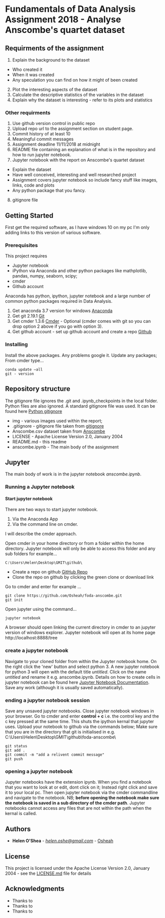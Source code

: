 # Fundamentals of Data Analysis Assignment 2018 - Analyse Anscombe's quartet dataset

## Requirments of the assignment

1. Explain the background to the dataset
* Who created it
* When it was created 
* Any speculation you can find on how it might of been created
2. Plot the interesting aspects of the dataset
3. Calculate the descriptive statistics of the variables in the dataset 
4. Explain why the dataset is interesting - refer to its plots and statistics

### Other requirments 

1. Use github version control in public repo
2. Upload repo url to the assignment section on student page. 
3. Commit history of at least 10
4. Meaningful commit messages
5. Assignment deadline 11/11/2018 at midnight
6. README file containing an explanation of what is in the repository and how to run jupyter notebook. 
7. Jupyter notebook with the report on Anscombe's quartet dataset
* Explain the dataset
* Have well conceived, interesting and well researched project
* Assignment covers jupyter notebook so include fancy stuff like images, links, code and plots
* Any python package that you fancy. 
8. gitignore file



## Getting Started

First get the required software, as I have windows 10 on my pc I'm only adding links to this version of various software. 

### Prerequisites

This project requires

   * Jupyter notebook
   * iPython via Anaconda and other python packages like mathplotlib, pandas, numpy, seaborn, scipy;  
   * cmder 
   * Github account
    
Anaconda has python, ipython, jupyter notebook and a large number of common python packages required in Data Analysis. 

   1. Get anaconda 3.7 version for windows [Anaconda](https://www.anaconda.com/download/)
   2. Get git 2.19.1 [Git](https://git-scm.com/download/win)
   3. Get cmder 1.3.6 [Cmder](https://github.com/cmderdev/cmder/releases/download/v1.3.6/cmder.zip) - Optional (cmder comes with git so you can drop option 2 above if you go with option 3).  
   4. Get github account - set up github account and create a repo [Github](https://github.com/)


### Installing

Install the above packages. Any problems google it. Update any packages; From cmder type... 

```
conda update –all 
git - version

```

## Repository structure

The gitignore file ignores the .git and .ipynb_checkpoints in the local folder. Python files are also ignored. A standard gitignore file was used. It can be found here [Python gitignore](https://github.com/github/gitignore/blob/master/Python.gitignore) 

* img - various images used within the report; 
* .gitignore - gitignore file taken from [gitignore](https://github.com/github/gitignore/blob/master/Python.gitignore)
* Anscombe.csv dataset taken from [Anscombe](https://web.stanford.edu/class/cs102/datasets/Anscombe.csv)
* LICENSE - Apache License Version 2.0, January 2004
* README.md - this readme
* anscombe.ipynb - The main body of the assignment


## Jupyter 

The main body of work is in the jupyter notebook *anscombe.ipynb*. 


### Running a Jupyter notebook


#### Start jupyter notebook

There are two ways to start jupyter notebook. 

   1. Via the Anaconda App 
   2. Via the command line on cmder. 

I will describe the cmder approach.


Open cmder in your home directory or from a folder within the home directory. Jupyter notebook will only be able to access this folder and any sub folders for example... 
```
C:\Users\Helen\Desktop\GMIT\github\
```

   * Create a repo on github [GitHub Repo](https://github.com/Osheah/foda-anscombe)
   * Clone the repo on github by clicking the green clone or download link
    
Go to cmder and enter for example  ...

```
git clone https://github.com/Osheah/foda-anscombe.git
git init
```
Open jupyter using the command...

```
jupyter notebook

```
A browser should open linking the current directory in cmder to an jupyter version of windows explorer. Jupyter notebook will open at its home page http://localhost:8888/tree


### create a jupyter notebook

Navigate to your cloned folder from within the Jupyter notebook home. On the right click the 'new' button and select python 3. A new jupyter notebook for python 3 will open with the default title *untitled*. Click on the name *untitled* and rename it e.g. anscombe.ipynb. Details on how to create cells in jupyter notebook can be found here [Jupyter Notebook Documentation](https://jupyter-notebook.readthedocs.io/en/stable/notebook.html#basic-workflow). Save any work (although it is usually saved automatically). 

### ending a jupyter notebook session

Save any unsaved jupyter notebooks. Close jupyter notebook windows in your browser. Go to cmder and enter **control + c** i.e. the control key and the c key pressed at the same time. This shuts the ipython kernal that jupyter uses. Upload your notebook to github via the commands below; Make sure that you are in the directory that git is initialised in e.g. C:\Users\Helen\Desktop\GMIT\github\foda-anscombe\

```
git status
git add .
git commit -m "add a relivent commit message"
git push
```

### opening a jupyter notebook

Jupyter notebooks have the extension ipynb. When you find a notebook that you want to look at or edit, dont click on it; Instead right click and save it to your local pc. Then open jupyter notebook via the cmder commandline and navigate to the notebook. NB; **before opening the notebook make sure the notebook is saved in a sub directory of the cmder path**. Jupyter notebooks cannot access any files that are not within the path when the kernal is called. 


## Authors

* **Helen O'Shea** - *helen.oshe@gmail.com* - [Osheah](https://github.com/Osheah/)


## License

This project is licensed under the  Apache License Version 2.0, January 2004 - see the [LICENSE.md](LICENSE.md) file for details

## Acknowledgments

* Thanks to 
* Thanks to  
* Thanks to

